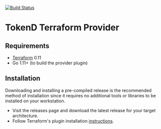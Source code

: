 [![Build Status](https://travis-ci.org/tokend/terraform-provider-tokend.svg?branch=master)](https://travis-ci.org/tokend/terraform-provider-tokend)

# TokenD Terraform Provider

## Requirements

 * [Terraform](https://learn.hashicorp.com/terraform/getting-started/install) 0.11
 * Go 1.11+ (to build the provider plugin)

## Installation

Downloading and installing a pre-compiled release is the recommended method of
installation since it requires no additional tools or libraries to be installed
on your workstation.

* Visit the releases page and download the latest release for your target architecture.
* Follow Terraform's plugin installation [instructions](https://www.terraform.io/docs/configuration-0-11/providers.html#third-party-plugins).
